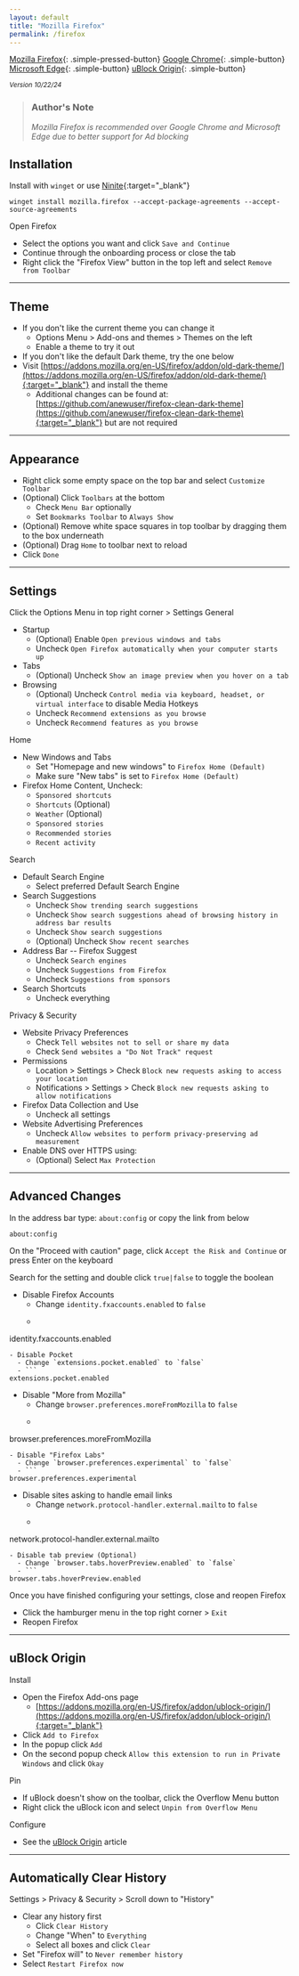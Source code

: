 ```yaml
---
layout: default
title: "Mozilla Firefox"
permalink: /firefox
---
```


[Mozilla Firefox]({{site.url}}/firefox){: .simple-pressed-button}
[Google Chrome]({{site.url}}/chrome){: .simple-button}
[Microsoft Edge]({{site.url}}/edge){: .simple-button}
[uBlock Origin]({{site.url}}/ublock){: .simple-button}

<sup>_Version 10/22/24_</sup>

> ### **Author's Note**
>
> _Mozilla Firefox is recommended over Google Chrome and Microsoft Edge due to better support for Ad blocking_

## Installation

Install with `winget` or use [Ninite](https://ninite.com/){:target="_blank"}
```
winget install mozilla.firefox --accept-package-agreements --accept-source-agreements
```
Open Firefox

- Select the options you want and click `Save and Continue`
- Continue through the onboarding process or close the tab
- Right click the "Firefox View" button in the top left and select `Remove from Toolbar`

----

## Theme
- If you don't like the current theme you can change it
  - Options Menu > Add-ons and themes > Themes on the left
  - Enable a theme to try it out
- If you don't like the default Dark theme, try the one below
- Visit [https://addons.mozilla.org/en-US/firefox/addon/old-dark-theme/](https://addons.mozilla.org/en-US/firefox/addon/old-dark-theme/){:target="_blank"} and install the theme
  - Additional changes can be found at: [https://github.com/anewuser/firefox-clean-dark-theme](https://github.com/anewuser/firefox-clean-dark-theme){:target="_blank"} but are not required

----

## Appearance

- Right click some empty space on the top bar and select `Customize Toolbar`
- (Optional) Click `Toolbars` at the bottom
  - Check `Menu Bar` optionally
  - Set `Bookmarks Toolbar` to `Always Show`
- (Optional) Remove white space squares in top toolbar by dragging them to the box underneath
- (Optional) Drag `Home` to toolbar next to reload
- Click `Done`

----

## Settings
Click the Options Menu in top right corner > Settings
General

- Startup
  - (Optional) Enable `Open previous windows and tabs`
  - Uncheck `Open Firefox automatically when your computer starts up`
- Tabs
  - (Optional) Uncheck `Show an image preview when you hover on a tab`
- Browsing
  - (Optional) Uncheck `Control media via keyboard, headset, or virtual interface` to disable Media Hotkeys
  - Uncheck `Recommend extensions as you browse`
  - Uncheck `Recommend features as you browse`

Home

- New Windows and Tabs
  - Set "Homepage and new windows" to `Firefox Home (Default)`
  - Make sure "New tabs" is set to `Firefox Home (Default)`
- Firefox Home Content, Uncheck:
  - `Sponsored shortcuts`
  - `Shortcuts` (Optional)
  - `Weather` (Optional)
  - `Sponsored stories`
  - `Recommended stories`
  - `Recent activity`

Search

- Default Search Engine
  - Select preferred Default Search Engine
- Search Suggestions
  - Uncheck `Show trending search suggestions`
  - Uncheck `Show search suggestions ahead of browsing history in address bar results`
  - Uncheck `Show search suggestions`
  - (Optional) Uncheck `Show recent searches`
- Address Bar -- Firefox Suggest
  - Uncheck `Search engines`
  - Uncheck `Suggestions from Firefox`
  - Uncheck `Suggestions from sponsors`
- Search Shortcuts
  - Uncheck everything

Privacy & Security

- Website Privacy Preferences
  - Check `Tell websites not to sell or share my data`
  - Check `Send websites a "Do Not Track" request`
- Permissions
  - Location > Settings > Check `Block new requests asking to access your location`
  - Notifications > Settings > Check `Block new requests asking to allow notifications`
- Firefox Data Collection and Use
  - Uncheck all settings
- Website Advertising Preferences
  - Uncheck `Allow websites to perform privacy-preserving ad measurement`
- Enable DNS over HTTPS using:
  - (Optional) Select `Max Protection`

----

## Advanced Changes
In the address bar type: `about:config` or copy the link from below
```
about:config
```
On the "Proceed with caution" page, click `Accept the Risk and Continue` or press Enter on the keyboard

Search for the setting and double click `true|false` to toggle the boolean

- Disable Firefox Accounts
  - Change `identity.fxaccounts.enabled` to `false`
  - ```
identity.fxaccounts.enabled
```
- Disable Pocket
  - Change `extensions.pocket.enabled` to `false`
  - ```
extensions.pocket.enabled
```
- Disable "More from Mozilla"
  - Change `browser.preferences.moreFromMozilla` to `false`
  - ```
browser.preferences.moreFromMozilla
```
- Disable "Firefox Labs"
  - Change `browser.preferences.experimental` to `false`
  - ```
browser.preferences.experimental
```
- Disable sites asking to handle email links
  - Change `network.protocol-handler.external.mailto` to `false`
  - ```
network.protocol-handler.external.mailto
```
- Disable tab preview (Optional)
  - Change `browser.tabs.hoverPreview.enabled` to `false`
  - ```
browser.tabs.hoverPreview.enabled
```

Once you have finished configuring your settings, close and reopen Firefox

- Click the hamburger menu in the top right corner > `Exit`
- Reopen Firefox

----

## uBlock Origin

Install

- Open the Firefox Add-ons page
  - [https://addons.mozilla.org/en-US/firefox/addon/ublock-origin/](https://addons.mozilla.org/en-US/firefox/addon/ublock-origin/){:target="_blank"}
- Click `Add to Firefox`
- In the popup click `Add`
- On the second popup check `Allow this extension to run in Private Windows` and click `Okay`

Pin

- If uBlock doesn't show on the toolbar, click the Overflow Menu button
- Right click the uBlock icon and select `Unpin from Overflow Menu`

Configure

- See the [uBlock Origin]({{site.url}}/ublock) article

----

## Automatically Clear History

Settings > Privacy & Security > Scroll down to "History"

- Clear any history first
  - Click `Clear History`
  - Change "When" to `Everything`
  - Select all boxes and click `Clear`
- Set "Firefox will" to  `Never remember history`
- Select `Restart Firefox now`
